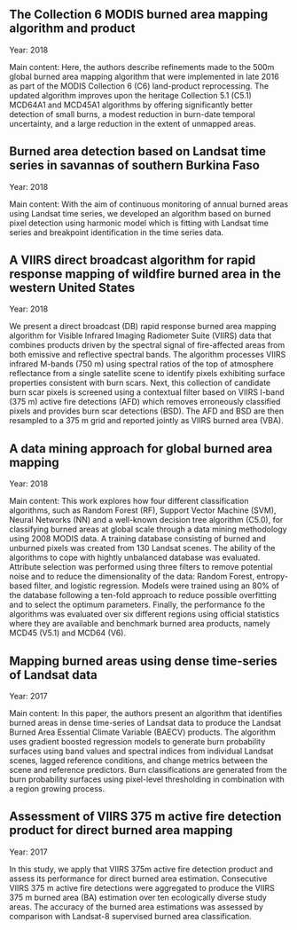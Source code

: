 ## The Collection 6 MODIS burned area mapping algorithm and product
Year: 2018

Main content: 
Here, the authors describe refinements made to the 500m global burned area mapping algorithm that were implemented in late 2016 as part of the MODIS Collection 6 (C6) land-product reprocessing. The updated algorithm improves upon the heritage Collection 5.1 (C5.1) MCD64A1 and MCD45A1 algorithms by offering significantly better detection of small burns, a modest reduction in burn-date temporal uncertainty, and a large reduction in the extent of unmapped areas.

## Burned area detection based on Landsat time series in savannas of southern Burkina Faso
Year: 2018

Main content: 
With the aim of continuous monitoring of annual burned areas using Landsat time series, we developed an algorithm based on burned pixel detection using harmonic model which is fitting with Landsat time series and breakpoint identification in the time series data.

## A VIIRS direct broadcast algorithm for rapid response mapping of wildfire burned area in the western United States

Year: 2018

We present a direct broadcast (DB) rapid response burned area mapping algorithm for Visible Infrared Imaging Radiometer Suite (VIIRS) data that combines products driven by the spectral signal of fire-affected areas from both emissive and reflective spectral bands. The algorithm processes VIIRS infrared M-bands (750 m) using spectral ratios of the top of atmosphere reflectance from a single satellite scene to identify pixels exhibiting surface properties consistent with burn scars. Next, this collection of candidate burn scar pixels is screened using a contextual filter based on VIIRS I-band (375 m) active fire detections (AFD) which removes erroneously classified pixels and provides burn scar detections (BSD). The AFD and BSD are then resampled to a 375 m grid and reported jointly as VIIRS burned area (VBA).

## A data mining approach for global burned area mapping
Year: 2018

Main content: 
This work explores how four different classification algorithms, such as Random Forest (RF), Support Vector Machine (SVM), Neural Networks (NN) and a well-known decision tree algorithm (C5.0), for classifying burned areas at global scale through a data mining methodology using 2008 MODIS data. A training database consisting of burned and unburned pixels was created from 130 Landsat scenes. The ability of the algorithms to cope with hightly unbalanced database was evaluated. Attribute selection was performed using three filters to remove potential noise and to reduce the dimensionality of the data: Random Forest, entropy-based filter, and logistic regression. Models were trained using an 80% of the database following a ten-fold approach to reduce possible overfitting and to select the optimum parameters. Finally, the performance fo the algorithms was evaluated over six different regions using official statistics where they are available and benchmark burned area products, namely MCD45 (V5.1) and MCD64 (V6).


## Mapping burned areas using dense time-series of Landsat data
Year: 2017

Main content: 
In this paper, the authors present an algorithm that identifies burned areas in dense time-series of Landsat data to produce the Landsat Burned Area Essential Climate Variable (BAECV) products. The algorithm uses gradient boosted regression models to generate burn probability surfaces using band values and spectral indices from individual Landsat scenes, lagged reference conditions, and change metrics between the scene and reference predictors. Burn classifications are generated from the burn probability surfaces using pixel-level thresholding in combination with a region growing process. 

## Assessment of VIIRS 375 m active fire detection product for direct burned area mapping
Year: 2017

In this study, we apply that VIIRS 375m active fire detection product and assess its performance for direct burned area estimation. Consecutive VIIRS 375 m active fire detections were aggregated to produce the VIIRS 375 m burned area (BA) estimation over ten ecologically diverse study areas. The accuracy of the burned area estimations was assessed by comparison with Landsat-8 supervised burned area classification.


